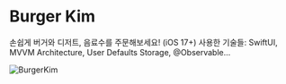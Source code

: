 # Burger Kim
손쉽게 버거와 디저트, 음료수를 주문해보세요! (iOS 17+)
사용한 기술들: SwiftUI, MVVM Architecture, User Defaults Storage, @Observable…

![BurgerKim](https://github.com/sparklaunch/BurgerKim/assets/34114794/e002b59c-f47a-440c-910a-7f0121a3acd9)
